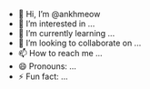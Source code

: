 - 👋 Hi, I’m @ankhmeow
- 👀 I’m interested in ...
- 🌱 I’m currently learning ...
- 💞️ I’m looking to collaborate on ...
- 📫 How to reach me ...
- 😄 Pronouns: ...
- ⚡ Fun fact: ...

<!---
ankhmeow/ankhmeow is a ✨ special ✨ repository because its `README.md` (this file) appears on your GitHub profile.
You can click the Preview link to take a look at your changes.
--->
